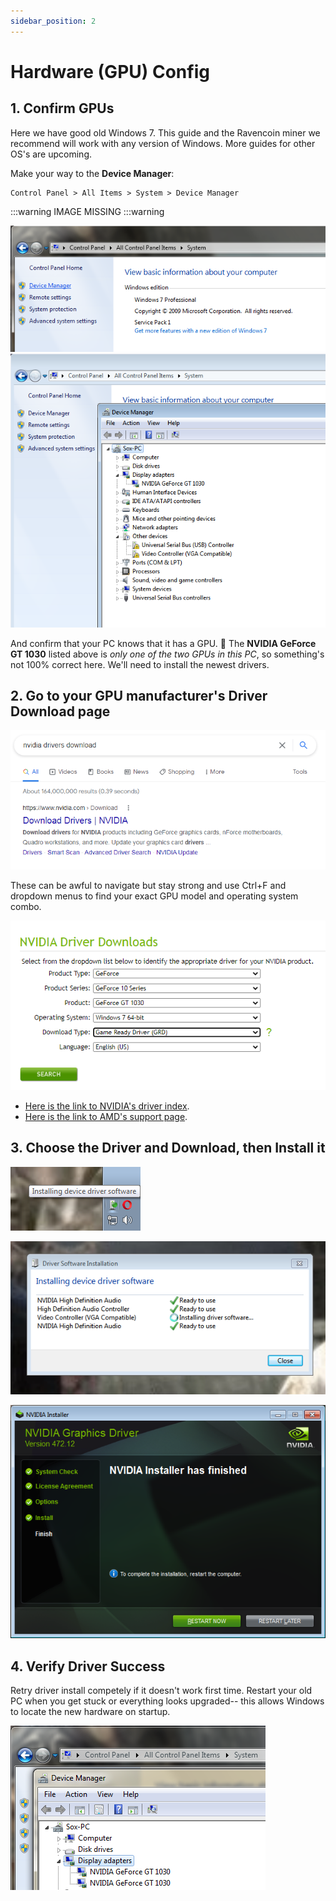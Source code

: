```yaml
---
sidebar_position: 2
---
```


# Hardware (GPU) Config

## 1. Confirm GPUs

Here we have good old Windows 7. This guide and the Ravencoin miner we recommend will work with any version of Windows. More guides for other OS's are upcoming.

Make your way to the **Device Manager**:
````code
Control Panel > All Items > System > Device Manager
````


:::warning
IMAGE MISSING
:::warning

![](../../static/img/011.png)
![](../../static/img/005.png)

And confirm that your PC knows that it has a GPU. 🤨 The **NVIDIA GeForce GT 1030** listed above is *only one of the two GPUs in this PC*, so something's not 100% correct here. We'll need to install the newest drivers.


## 2. Go to your GPU manufacturer's Driver Download page

![](../../static/img/006.png)

These can be awful to navigate but stay strong and use Ctrl+F and dropdown menus to find your exact GPU model and operating system combo.

![](../../static/img/007.png)

- [Here is the link to NVIDIA's driver index](https://www.nvidia.com/Download/index.aspx).
- [Here is the link to AMD's support page](https://www.amd.com/en/support).

## 3. Choose the Driver and Download, then Install it

![](../../static/img/001.png)

![](../../static/img/002.png)

![](../../static/img/009.png)

## 4. Verify Driver Success

Retry driver install competely if it doesn't work first time. Restart your old PC when you get stuck or everything looks upgraded-- this allows Windows to locate the new hardware on startup.


![](../../static/img/012.png)